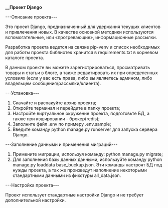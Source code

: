 **__Проект Django**

---Описание проекта---

Это проект Django, предназначенный для удержания текущих клиентов и привлечения новых. В качестве основной методики используются вспомогательные, или «прогревающие», информационные рассылки. 

Разработка проекта ведется на связке pip-venv и список необходимых для работы проекта библиотек хранится в requirements.txt в корневом каталоге проекта.

В данном проекте вы можете зарегистрироваться, просматривать товары и статьи в блоге, а также редактировать их при определенных условиях (если у вас есть права, либо вы являетесь админом, либо владельцем сообщения/рассылки/клиента).

---Установка---
1) Скачайте и распакуйте архив проекта;
2) Откройте терминал и перейдите в папку проекта;
3) Настройте виртуальное окружение проекта, подготовьте БД, а также при кэшировании - брокер(redis);
4) Заполните файл .env по примеру .env.sample;
5) Введите команду python manage.py runserver для запуска сервера Django.
   
---Заполнение данными и применения миграций---
1) Примените миграции, используя команду: python manage.py migrate;
2) Для заполнения базы данных данными, используйте команду python manage.py loaddata base_buckup.json.
Эти команды настроят БД под нужды проекта, а так же произведут наполнение некоторыми стандартными данными из фикстуры all_data.json.

---Настройка проекта---

Проект использует стандартные настройки Django и не требует дополнительной настройки. 